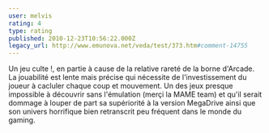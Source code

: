 ```yaml
---
user: melvis
rating: 4
type: rating
published: 2010-12-23T10:56:22.000Z
legacy_url: http://www.emunova.net/veda/test/373.htm#comment-14755
---
```

Un jeu culte !, en partie à cause de la relative rareté de la borne d'Arcade. La jouabilité est lente mais précise qui nécessite de l'investissement du joueur à cacluler chaque coup et mouvement. Un des jeux presque impossible à découvrir sans l'émulation (merçi la MAME team) et qu'il serait dommage à louper de part sa supériorité à la version MegaDrive ainsi que son univers horrifique bien retranscrit peu fréquent dans le monde du gaming.